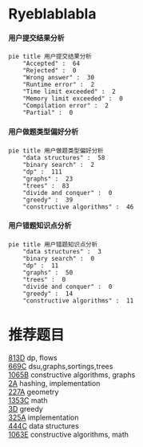 # Ryeblablabla

<!-- tabs:start -->



#### **用户提交结果分析**

```mermaid
pie title 用户提交结果分析
    "Accepted" :  64
    "Rejected" :  0
    "Wrong answer" :  30
    "Runtime error" :  2
    "Time limit exceeded" :  2
    "Memory limit exceeded" :  0
    "Compilation error" :  2
    "Partial" :  0
```

#### **用户做题类型偏好分析**

```mermaid
pie title 用户做题类型偏好分析
    "data structures" :  58
    "binary search" :  2
    "dp" :  111
    "graphs" :  23
    "trees" :  83
    "divide and conquer" :  0
    "greedy" :  39
    "constructive algorithms" :  46
```
#### **用户错题知识点分析**

```mermaid
pie title 用户错题知识点分析
    "data structures" :  3
    "binary search" :  0
    "dp" :  11
    "graphs" :  50
    "trees" :  0
    "divide and conquer" :  0
    "greedy" :  14
    "constructive algorithms" :  11
```



<!-- tabs:end -->
# 推荐题目
[813D](https://codeforces.com/contest/813/problem/D)		dp,
                        flows		  
[669C](https://codeforces.com/contest/669/problem/C)		dsu,graphs,sortings,trees		  
[1065B](https://codeforces.com/contest/1065/problem/B)		constructive algorithms,
                        graphs		  
[2A](https://codeforces.com/contest/2/problem/A)		hashing,
                        implementation		  
[227A](https://codeforces.com/contest/227/problem/A)		geometry		  
[1353C](https://codeforces.com/contest/1353/problem/C)		math		  
[3D](https://codeforces.com/contest/3/problem/D)		greedy		  
[325A](https://codeforces.com/contest/325/problem/A)		implementation		  
[444C](https://codeforces.com/contest/444/problem/C)		data structures		  
[1063E](https://codeforces.com/contest/1063/problem/E)		constructive algorithms,
                        math		  

